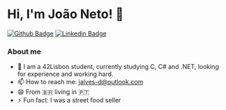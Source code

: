 # Hi, I'm João Neto! 👋

[![Github Badge](https://img.shields.io/badge/-Github-000?style=flat-square&logo=Github&logoColor=white&link=https://github.com/jalves-d)](https://github.com/jalves-d)
[![Linkedin Badge](https://img.shields.io/badge/-LinkedIn-blue?style=flat-square&logo=Linkedin&logoColor=white&link=https://www.linkedin.com/in/jalves-d/)](https://www.linkedin.com/in/jalves-d/)

### About me

- 🤔 I am a 42Lisbon student, currently studying C, C# and .NET, looking for experience and working hard.
- 📫 How to reach me: jalves-d@outlook.com
- 😄 From :brazil: living in :portugal:
- ⚡ Fun fact: I was a street food seller
